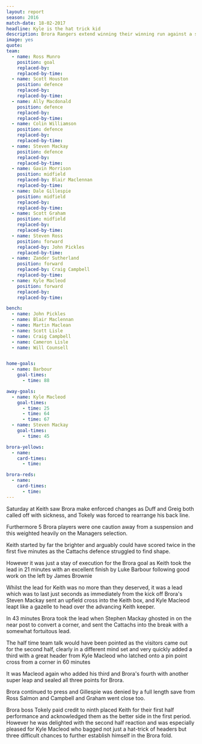 ```yaml
---
layout: report
season: 2016
match-date: 18-02-2017
headline: Kyle is the hat trick kid
description: Brora Rangers extend winning their winning run against a strong Keith performance.
image: yes
quote:
team:
  - name: Ross Munro
    position: goal
    replaced-by:
    replaced-by-time:
  - name: Scott Houston
    position: defence
    replaced-by:
    replaced-by-time:
  - name: Ally Macdonald
    position: defence
    replaced-by:
    replaced-by-time:
  - name: Colin Williamson
    position: defence
    replaced-by:
    replaced-by-time:
  - name: Steven Mackay
    position: defence
    replaced-by:
    replaced-by-time:
  - name: Gavin Morrison
    position: midfield
    replaced-by: Blair Maclennan
    replaced-by-time:
  - name: Dale Gillespie
    position: midfield
    replaced-by:
    replaced-by-time:
  - name: Scott Graham
    position: midfield
    replaced-by:
    replaced-by-time:
  - name: Steven Ross
    position: forward
    replaced-by: John Pickles
    replaced-by-time:
  - name: Zander Sutherland
    position: forward
    replaced-by: Craig Campbell
    replaced-by-time:
  - name: Kyle Macleod
    position: forward
    replaced-by:
    replaced-by-time:

bench:
  - name: John Pickles
  - name: Blair Maclennan
  - name: Martin Maclean
  - name: Scott Lisle
  - name: Craig Campbell
  - name: Cameron Lisle
  - name: Will Counsell


home-goals:
  - name: Barbour
    goal-times:
      - time: 88

away-goals:
  - name: Kyle Macleod
    goal-times:
      - time: 25
      - time: 64
      - time: 67
  - name: Steven Mackay
    goal-times:
      - time: 45

brora-yellows:
  - name:
    card-times:
      - time:

brora-reds:
  - name:
    card-times:
      - time:
---
```

Saturday at Keith saw Brora make enforced changes as Duff and Greig both called off with sickness, and Tokely was forced to rearrange his back line.

Furthermore 5 Brora players were one caution away from a suspension and this weighted heavily on the Managers selection.

Keith started by far the brighter and arguably could have scored twice in the first five minutes as the Cattachs defence struggled to find shape.

However it was just a stay of execution for the Brora goal as Keith took the lead in 21 minutes with an excellent finish by Luke Barbour following good work on the left by James Brownie

Whilst the lead for Keith was no more than they deserved, it was a lead which was to last just seconds as immediately from the kick off Brora's Steven Mackay sent an upfield cross into the Keith box, and Kyle Macleod leapt like a gazelle to head over the advancing Keith keeper.

In 43 minutes Brora took the lead when Stephen Mackay ghosted in on the near post to convert a corner, and sent the Cattachs into the break with a somewhat fortuitous lead.

The half time team talk would have been pointed as the visitors came out for the second half, clearly in a different mind set and very quickly added a third with a great header from Kyle Macleod who latched onto a pin point cross from a corner in 60 minutes

It was Macleod again who added his third and Brora's fourth with another super leap and sealed all three points for Brora.

Brora continued to press and Gillespie was denied by a full length save from Ross Salmon and Campbell and Graham went close too.

Brora boss Tokely paid credit to ninth placed Keith for their first half performance and acknowledged them as the better side in the first period. However he was delighted with the second half reaction and was especially pleased for Kyle Macleod who bagged not just a hat-trick of headers but three difficult chances to further establish himself in the Brora fold.